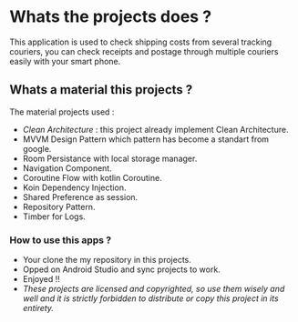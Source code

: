 # Whats the projects does ? 
This application is used to check shipping costs from several tracking couriers, you can check receipts and postage through multiple couriers easily with your smart phone.
## Whats a material this projects ? 
The material projects used :
* *Clean Architecture* : this project already implement Clean Architecture. 
* MVVM Design Pattern which pattern has become a standart from google.
* Room Persistance with local storage manager.
* Navigation Component. 
* Coroutine Flow with kotlin Coroutine.
* Koin Dependency Injection.
* Shared Preference as session.
* Repository Pattern.
* Timber for Logs.

### How to use this apps ? 
* Your clone the my repository in this projects.
* Opped on Android Studio and sync projects to work.
* Enjoyed !!
* *These projects are licensed and copyrighted, so use them wisely and well and it is strictly forbidden to distribute or copy this project in its entirety.*
